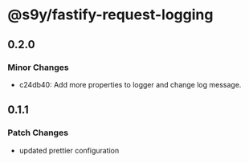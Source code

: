 # @s9y/fastify-request-logging

## 0.2.0

### Minor Changes

- c24db40: Add more properties to logger and change log message.

## 0.1.1

### Patch Changes

- updated prettier configuration
